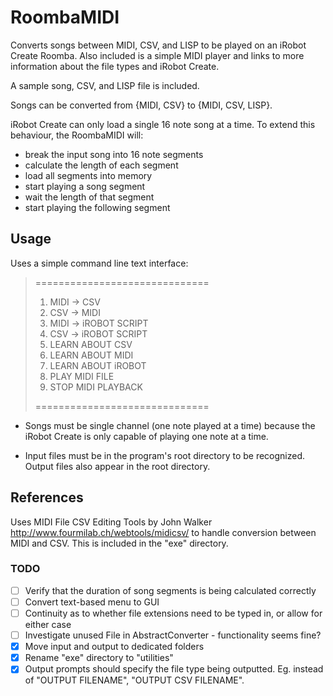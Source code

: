 # RoombaMIDI
Converts songs between MIDI, CSV, and LISP to be played on an iRobot Create Roomba.
Also included is a simple MIDI player and links to more information about the file
types and iRobot Create.

A sample song, CSV, and LISP file is included.

Songs can be converted from {MIDI, CSV} to {MIDI, CSV, LISP}.

iRobot Create can only load a single 16 note song at a time. To extend this behaviour, 
the RoombaMIDI will:
- break the input song into 16 note segments
- calculate the length of each segment
- load all segments into memory
- start playing a song segment
- wait the length of that segment
- start playing the following segment

## Usage
Uses a simple command line text interface:
> ==============================
>  1. MIDI -> CSV
>  2. CSV  -> MIDI
>  3. MIDI -> iROBOT SCRIPT
>  4. CSV  -> iROBOT SCRIPT
>  5. LEARN ABOUT CSV
>  6. LEARN ABOUT MIDI
>  7. LEARN ABOUT iROBOT
>  8. PLAY MIDI FILE
>  9. STOP MIDI PLAYBACK
>
> ============================== 

- Songs must be single channel (one note played at a time) because the iRobot Create 
is only capable of playing one note at a time.

- Input files must be in the program's root directory to be recognized. Output files also appear
in the root directory.

## References
Uses MIDI File CSV Editing Tools by John Walker http://www.fourmilab.ch/webtools/midicsv/ to handle
conversion between MIDI and CSV. This is included in the "exe" directory.

### TODO
- [ ] Verify that the duration of song segments is being calculated correctly  
- [ ] Convert text-based menu to GUI
- [ ] Continuity as to whether file extensions need to be typed in, or allow for either case
- [ ] Investigate unused File in AbstractConverter - functionality seems fine?
- [x] Move input and output to dedicated folders
- [x] Rename "exe" directory to "utilities"
- [x] Output prompts should specify the file type being outputted. Eg. instead of "OUTPUT FILENAME", "OUTPUT CSV FILENAME".
